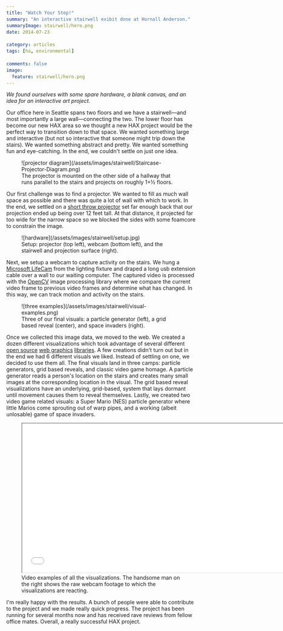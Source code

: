 ```yaml
---
title: "Watch Your Step!"
summary: "An interactive stairwell exibit done at Hornall Anderson."
summaryImage: stairwell/hero.png
date: 2014-07-23

category: articles
tags: [ha, environmental]

comments: false
image:
  feature: stairwell/hero.png
---
```


<style>
   .hero { background: #000; }
   .hero img { padding: 4em 0; }
</style>

_We found ourselves with some spare hardware, a blank canvas, and an idea for an interactive art project._

Our office here in Seattle spans two floors and we have a stairwell—and most importantly a large wall—connecting the two. The lower floor has become our new HAX area so we thought a new HAX project would be the perfect way to transition down to that space. We wanted something large and interactive (but not so interactive that someone might trip down the stairs). We wanted something abstract and pretty. We wanted something fun and eye-catching. In the end, we couldn't settle on just one idea.

<figure>
	![projector diagram](/assets/images/stairwell/Staircase-Projector-Diagram.png)
	<figcaption>The projector is mounted on the other side of a hallway that runs parallel to the stairs and projects on roughly 1+½ floors.</figcaption>
</figure>

Our first challenge was to find a projector. We wanted to fill as much wall space as possible and there was quite a lot of wall with which to work. In the end, we settled on a [short throw projector][hard1] set far enough back that our projection ended up being over 12 feet tall. At that distance, it projected far too wide for the narrow space so we blocked the sides with some foamcore to constrain the image.

<figure>
	![hardware](/assets/images/stairwell/setup.jpg)
	<figcaption>Setup: projector (top left), webcam (bottom left), and the stairwell and projection surface (right).</figcaption>
</figure>

Next, we setup a webcam to capture activity on the stairs. We hung a [Microsoft LifeCam][hard2] from the lighting fixture and draped a long usb extension cable over a wall to our waiting computer. The captured video is processed with the [OpenCV][lib4] image processing library where we compare the current video frame to previous video frames and determine what has changed. In this way, we can track motion and activity on the stairs.

<figure>
	![three examples](/assets/images/stairwell/visual-examples.png)
	<figcaption>Three of our final visuals: a particle generator (left), a grid based reveal (center), and space invaders (right).</figcaption>
</figure>

Once we collected this image data, we moved to the web. We created a dozen different visualizations which took advantage of several different [open source][lib1] [web graphics][lib2] [libraries][lib3]. A few creations didn't turn out but in the end we had 6 different visuals we liked. Instead of settling on one, we decided to use them all. The final visuals land in three camps: particle generators, grid based reveals, and classic video game homage. A particle generator reads a person's location on the stairs and creates many small images at the corresponding location in the visual. The grid based reveal visualizations have an underlying, grid-based, system that lays dormant until movement causes them to reveal themselves. Lastly, we created two video game related visuals: a Super Mario (NES) particle generator where little Marios come sprouting out of warp pipes, and a working (albeit unlosable) game of space invaders.

<figure>
	<iframe width="700" height="394" src="//player.vimeo.com/video/101571609?title=0&amp;byline=0&amp;portrait=0&amp;color=00d8fa" allowfullscreen=""></iframe>
	<figcaption>Video examples of all the visualizations. The handsome man on the right shows the raw webcam footage to which the visualizations are reacting.</figcaption>
</figure>

I'm really happy with the results. A bunch of people were able to contribute to the project and we made really quick progress. The project has been running for several months now and has received rave reviews from fellow office mates. Overall, a really successful HAX project.

[hard1]: http://www.projectorcentral.com/NEC-NP-M352WS.htm
[hard2]: http://www.microsoft.com/hardware/en-us/p/lifecam-cinema/H5D-00013
[lib1]: http://www.pixijs.com/
[lib2]: http://processingjs.org/
[lib3]: http://soulwire.github.io/sketch.js/
[lib4]: https://github.com/shimat/opencvsharp
